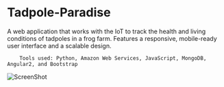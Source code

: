 # Tadpole-Paradise
A web application that works with the IoT to track the health and living conditions of tadpoles in a frog farm. Features a responsive, mobile-ready user interface and a scalable design.
	      
        Tools used: Python, Amazon Web Services, JavaScript, MongoDB, Angular2, and Bootstrap

![ScreenShot](https://cloud.githubusercontent.com/assets/27247635/25407918/0bc71cd8-29c1-11e7-8106-838e74b2026b.jpg)

